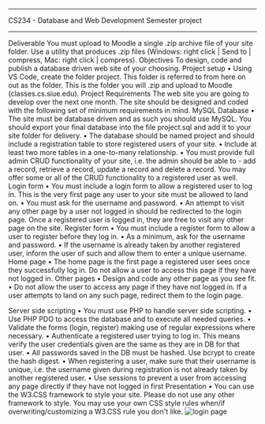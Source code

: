****************************************************************************************** 
CS234 - Database and Web Development
Semester project
***********************************************************************************************
Deliverable
You must upload to Moodle a single .zip archive file of your site folder. Use a utility that produces .zip files (Windows: right click | Send to | compress, Mac: right click | compress). Objectives
To design, code and publish a database driven web site of your choosing.
Project setup
• Using VS Code, create the folder project. This folder is referred to from here on out as the <site> folder. This is the folder you will .zip and upload to Moodle (classes.cs.siue.edu). Project Requirements
The web site you are going to develop over the next one month. The site should be designed and coded with the following set of minimum requirements in mind.
MySQL Database
• The site must be database driven and as such you should use MySQL. You should export your final database into the file project.sql and add it to your site folder for delivery.
• The database should be named project and should include a registration table to store registered users of your site.
• Include at least two more tables in a one-to-many relationship.
• You must provide full admin CRUD functionality of your site, i.e. the admin should be able to - add a record, retrieve a record, update a record and delete a record. You may offer some or all of the CRUD functionality to a registered user as well.
Login form
• You must include a login form to allow a registered user to log in. This is the very first page any user to your site must be allowed to land on.
• You must ask for the username and password.
• An attempt to visit any other page by a user not logged in should be redirected to the login page. Once a registered user is logged in, they are free to visit any other page on the site. Register form
• You must include a register form to allow a user to register before they log in.
• As a minimum, ask for the username and password.
• If the username is already taken by another registered user, inform the user of such and allow them to enter a unique username.
Home page
• The home page is the first page a registered user sees once they successfully log in. Do not allow a user to access this page if they have not logged in.
Other pages
• Design and code any other page as you see fit.
• Do not allow the user to access any page if they have not logged in. If a user attempts to land on any such page, redirect them to the login page.
         
Server side scripting
• You must use PHP to handle server side scripting.
• Use PHP PDO to access the database and to execute all needed queries.
• Validate the forms (login, register) making use of regular expressions where necessary.
• Authenticate a registered user trying to log in. This means verify the user credentials given are the same as they are in DB for that user.
• All passwords saved in the DB must be hashed. Use bcrypt to create the hash digest.
• When registering a user, make sure that their username is unique, i.e. the username given during registration is not already taken by another registered user.
• Use sessions to prevent a user from accessing any page directly if they have not logged in first
Presentation
• You can use the W3.CSS framework to style your site. Please do not use any other framework to style. You may use your own CSS style rules when/if overwriting/customizing a W3.CSS rule you don't like.
![login page](https://github.com/ggboyles/projects/assets/152362542/1c94c6fe-1169-4b05-91b3-fc28c2be08f3)
